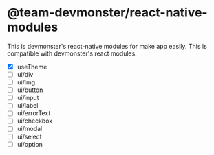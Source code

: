 # @team-devmonster/react-native-modules
This is devmonster's react-native modules for make app easily. This is compatible with devmonster's react modules.

- [x] useTheme
- [ ] ui/div
- [ ] ui/img
- [ ] ui/button
- [ ] ui/input
- [ ] ui/label
- [ ] ui/errorText
- [ ] ui/checkbox
- [ ] ui/modal
- [ ] ui/select
- [ ] ui/option